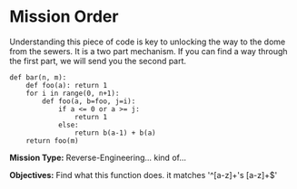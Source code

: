 # Mission Order

Understanding this piece of code is key to unlocking the way to the dome from the sewers. It is a two part mechanism. If you can find a way through the first part, we will send you the second part.

```
def bar(n, m):
    def foo(a): return 1
    for i in range(0, n+1):
        def foo(a, b=foo, j=i):
            if a <= 0 or a >= j:
                return 1
            else:
                return b(a-1) + b(a)
    return foo(m)
```

**Mission Type:** Reverse-Engineering... kind of...

**Objectives:** Find what this function does. it matches '^[a-z]+'s [a-z]+$'
